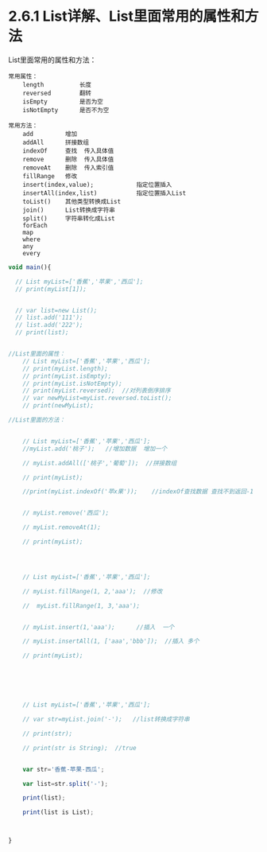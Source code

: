 # 2.6.1 List详解、List里面常用的属性和方法


List里面常用的属性和方法：

    常用属性：
        length          长度
        reversed        翻转
        isEmpty         是否为空
        isNotEmpty      是否不为空

    常用方法：  
        add         增加
        addAll      拼接数组
        indexOf     查找  传入具体值
        remove      删除  传入具体值
        removeAt    删除  传入索引值
        fillRange   修改   
        insert(index,value);            指定位置插入    
        insertAll(index,list)           指定位置插入List
        toList()    其他类型转换成List  
        join()      List转换成字符串
        split()     字符串转化成List
        forEach   
        map
        where
        any
        every

```javascript
void main(){

  // List myList=['香蕉','苹果','西瓜'];
  // print(myList[1]);


  // var list=new List();
  // list.add('111');
  // list.add('222');
  // print(list);


//List里面的属性：
    // List myList=['香蕉','苹果','西瓜'];
    // print(myList.length);
    // print(myList.isEmpty);
    // print(myList.isNotEmpty);
    // print(myList.reversed);  //对列表倒序排序
    // var newMyList=myList.reversed.toList();
    // print(newMyList);

//List里面的方法：


    // List myList=['香蕉','苹果','西瓜'];
    //myList.add('桃子');   //增加数据  增加一个

    // myList.addAll(['桃子','葡萄']);  //拼接数组

    // print(myList);

    //print(myList.indexOf('苹x果'));    //indexOf查找数据 查找不到返回-1  查找到返回索引值


    // myList.remove('西瓜');

    // myList.removeAt(1);

    // print(myList);




    // List myList=['香蕉','苹果','西瓜'];

    // myList.fillRange(1, 2,'aaa');  //修改

    //  myList.fillRange(1, 3,'aaa');  


    // myList.insert(1,'aaa');      //插入  一个

    // myList.insertAll(1, ['aaa','bbb']);  //插入 多个

    // print(myList);






    // List myList=['香蕉','苹果','西瓜'];

    // var str=myList.join('-');   //list转换成字符串

    // print(str);

    // print(str is String);  //true


    var str='香蕉-苹果-西瓜';

    var list=str.split('-');

    print(list);

    print(list is List);



}

```
